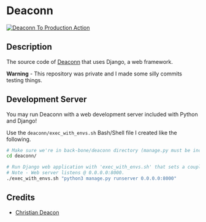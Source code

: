 # Deaconn
[![Deaconn To Production Action](https://github.com/Deaconn-net/back-bone/actions/workflows/to_prod.yml/badge.svg)](https://github.com/Deaconn-net/back-bone/actions/workflows/to_prod.yml)

## Description
The source code of [Deaconn](https://deaconn.net/) that uses Django, a web framework.

**Warning** - This repository was private and I made some silly commits testing things.

## Development Server
You may run Deaconn with a web development server included with Python and Django!

Use the `deaconn/exec_with_envs.sh` Bash/Shell file I created like the following.

```bash
# Make sure we're in back-bone/deaconn directory (manage.py must be included).
cd deaconn/

# Run Django web application with 'exec_with_envs.sh' that sets a couple needed environmental variables.
# Note - Web server listens @ 0.0.0.0:8000.
./exec_with_envs.sh "python3 manage.py runserver 0.0.0.0:8000"
```

## Credits
* [Christian Deacon](https://deaconn.net/)